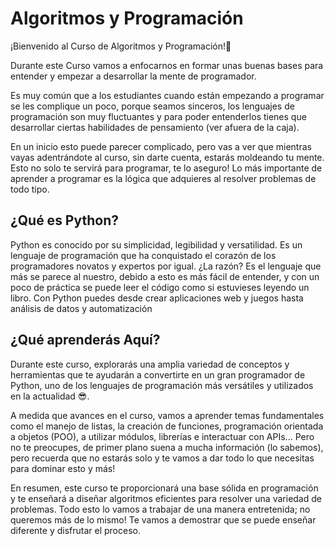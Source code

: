 # Algoritmos y Programación 

¡Bienvenido al Curso de Algoritmos y Programación!🎉

Durante este Curso vamos a enfocarnos en formar unas buenas bases para entender y empezar a desarrollar la mente de programador.

Es muy común que a los estudiantes cuando están empezando a programar se les complique un poco, porque seamos sinceros, los lenguajes de programación son muy fluctuantes y para poder entenderlos tienes que desarrollar ciertas habilidades de pensamiento (ver afuera de la caja). 

En un inicio esto puede parecer complicado, pero vas a ver que mientras vayas adentrándote al curso, sin darte cuenta, estarás moldeando tu mente. Esto no solo te servirá para programar, te lo aseguro! Lo más importante de aprender a programar es la lógica que adquieres al resolver problemas de todo tipo.

## ¿Qué es Python? 

Python es conocido por su simplicidad, legibilidad y versatilidad. Es un lenguaje de programación que ha conquistado el corazón de los programadores novatos y expertos por igual. ¿La razón? Es el lenguaje que más se parece al nuestro, debido a esto es más fácil de entender, y con un poco de práctica se puede leer el código como si estuvieses leyendo un libro. Con Python puedes desde crear aplicaciones web y juegos hasta análisis de datos y automatización

## ¿Qué aprenderás Aquí? 

Durante este curso, explorarás una amplia variedad de conceptos y herramientas que te ayudarán a convertirte en un gran programador de Python, uno de los lenguajes de programación más versátiles y utilizados en la actualidad 😎.

A medida que avances en el curso, vamos a aprender temas fundamentales como el manejo de listas, la creación de funciones, programación orientada a objetos (POO), a utilizar módulos, librerías e interactuar con APIs... Pero no te preocupes, de primer plano suena a mucha información (lo sabemos), pero recuerda que no estarás solo y te vamos a dar todo lo que necesitas para dominar esto y más!

En resumen, este curso te proporcionará una base sólida en programación y te enseñará a diseñar algoritmos eficientes para resolver una variedad de problemas. Todo esto lo vamos a trabajar de una manera entretenida; no queremos más de lo mismo! Te vamos a demostrar que se puede enseñar diferente y disfrutar el proceso. 
